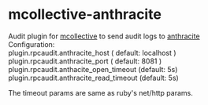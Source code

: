 mcollective-anthracite
======================

Audit plugin for [mcollective](http://docs.puppetlabs.com/mcollective/simplerpc/auditing.html) to send audit logs to [anthracite](https://github.com/Dieterbe/anthracite)  
Configuration:   
plugin.rpcaudit.anthracite\_host ( default: localhost )  
plugin.rpcaudit.anthracite\_port ( default: 8081 )  
plugin.rpcaudit.anthacite\_open\_timeout (default: 5s)  
plugin.rpcaudit.anthracite\_read\_timeout (default: 5s)  

The timeout params are same as ruby's net/http params. 

